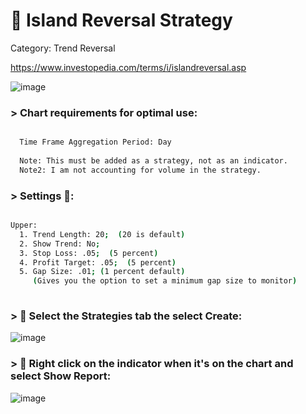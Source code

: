 # 🚀 Island Reversal Strategy

Category: Trend Reversal

https://www.investopedia.com/terms/i/islandreversal.asp

![image](https://github.com/2187Nick/thinkscript/assets/75052782/3d8478c9-4977-42e3-9821-54b1cc701f07)


### > Chart requirements for optimal use:
```bash

  Time Frame Aggregation Period: Day
  
  Note: This must be added as a strategy, not as an indicator.
  Note2: I am not accounting for volume in the strategy.
```

### > Settings 👷‍:

```bash

Upper:
  1. Trend Length: 20;  (20 is default)
  2. Show Trend: No;
  3. Stop Loss: .05;  (5 percent)
  4. Profit Target: .05;  (5 percent)
  5. Gap Size: .01; (1 percent default)
     (Gives you the option to set a minimum gap size to monitor)
  

 ```
 
### > 🧪 Select the Strategies tab the select Create:
 
 ![image](https://github.com/2187Nick/thinkscript/assets/75052782/e86e73e0-7ef7-4468-9f0a-b5be91f42c79)


### > 🧪 Right click on the indicator when it's on the chart and select Show Report:
 
![image](https://github.com/2187Nick/thinkscript/assets/75052782/b92f62a8-2570-4d60-9840-12d691a886c5)







